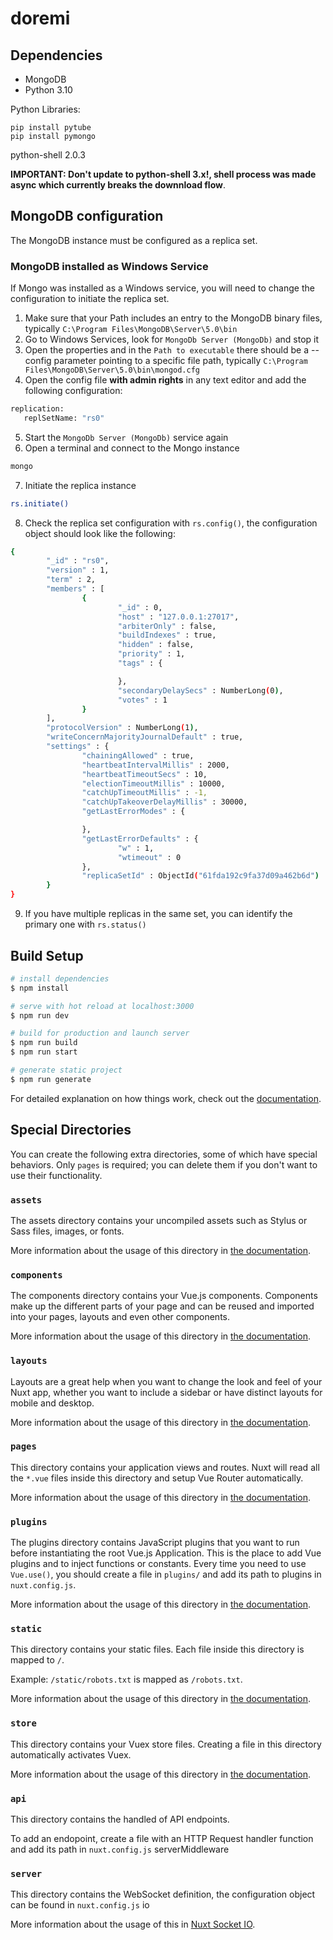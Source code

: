 # doremi

## Dependencies

- MongoDB
- Python 3.10

Python Libraries:
```
pip install pytube
pip install pymongo
```
python-shell 2.0.3

**IMPORTANT: Don't update to python-shell 3.x!, shell process was made async which currently breaks the downnload flow**.

## MongoDB configuration

The MongoDB instance must be configured as a replica set.

### MongoDB installed as Windows Service

If Mongo was installed as a Windows service, you will need to change the configuration to initiate the replica set.

1. Make sure that your Path includes an entry to the MongoDB binary files, typically `C:\Program Files\MongoDB\Server\5.0\bin`
1. Go to Windows Services, look for `MongoDb Server (MongoDb)` and stop it
1. Open the properties and in the `Path to executable` there should be a --config parameter pointing to a specific file path, typically `C:\Program Files\MongoDB\Server\5.0\bin\mongod.cfg`
1. Open the config file **with admin rights** in any text editor and add the following configuration:
```bash
replication:
   replSetName: "rs0"
```
5. Start the `MongoDb Server (MongoDb)` service again
1. Open a terminal and connect to the Mongo instance
```bash
mongo
```
7. Initiate the replica instance
```bash
rs.initiate()
```
8. Check the replica set configuration with `rs.config()`, the configuration object should look like the following:
```bash
{
        "_id" : "rs0",
        "version" : 1,
        "term" : 2,
        "members" : [
                {
                        "_id" : 0,
                        "host" : "127.0.0.1:27017",
                        "arbiterOnly" : false,
                        "buildIndexes" : true,
                        "hidden" : false,
                        "priority" : 1,
                        "tags" : {

                        },
                        "secondaryDelaySecs" : NumberLong(0),
                        "votes" : 1
                }
        ],
        "protocolVersion" : NumberLong(1),
        "writeConcernMajorityJournalDefault" : true,
        "settings" : {
                "chainingAllowed" : true,
                "heartbeatIntervalMillis" : 2000,
                "heartbeatTimeoutSecs" : 10,
                "electionTimeoutMillis" : 10000,
                "catchUpTimeoutMillis" : -1,
                "catchUpTakeoverDelayMillis" : 30000,
                "getLastErrorModes" : {

                },
                "getLastErrorDefaults" : {
                        "w" : 1,
                        "wtimeout" : 0
                },
                "replicaSetId" : ObjectId("61fda192c9fa37d09a462b6d")
        }
}
```
9. If you have multiple replicas in the same set, you can identify the primary one with `rs.status()` 

## Build Setup

```bash
# install dependencies
$ npm install

# serve with hot reload at localhost:3000
$ npm run dev

# build for production and launch server
$ npm run build
$ npm run start

# generate static project
$ npm run generate
```

For detailed explanation on how things work, check out the [documentation](https://nuxtjs.org).

## Special Directories

You can create the following extra directories, some of which have special behaviors. Only `pages` is required; you can delete them if you don't want to use their functionality.

### `assets`

The assets directory contains your uncompiled assets such as Stylus or Sass files, images, or fonts.

More information about the usage of this directory in [the documentation](https://nuxtjs.org/docs/2.x/directory-structure/assets).

### `components`

The components directory contains your Vue.js components. Components make up the different parts of your page and can be reused and imported into your pages, layouts and even other components.

More information about the usage of this directory in [the documentation](https://nuxtjs.org/docs/2.x/directory-structure/components).

### `layouts`

Layouts are a great help when you want to change the look and feel of your Nuxt app, whether you want to include a sidebar or have distinct layouts for mobile and desktop.

More information about the usage of this directory in [the documentation](https://nuxtjs.org/docs/2.x/directory-structure/layouts).


### `pages`

This directory contains your application views and routes. Nuxt will read all the `*.vue` files inside this directory and setup Vue Router automatically.

More information about the usage of this directory in [the documentation](https://nuxtjs.org/docs/2.x/get-started/routing).

### `plugins`

The plugins directory contains JavaScript plugins that you want to run before instantiating the root Vue.js Application. This is the place to add Vue plugins and to inject functions or constants. Every time you need to use `Vue.use()`, you should create a file in `plugins/` and add its path to plugins in `nuxt.config.js`.

More information about the usage of this directory in [the documentation](https://nuxtjs.org/docs/2.x/directory-structure/plugins).

### `static`

This directory contains your static files. Each file inside this directory is mapped to `/`.

Example: `/static/robots.txt` is mapped as `/robots.txt`.

More information about the usage of this directory in [the documentation](https://nuxtjs.org/docs/2.x/directory-structure/static).

### `store`

This directory contains your Vuex store files. Creating a file in this directory automatically activates Vuex.

More information about the usage of this directory in [the documentation](https://nuxtjs.org/docs/2.x/directory-structure/store).

### `api`

This directory contains the handled of API endpoints.

To add an endopoint, create a file with an HTTP Request handler function and add its path in `nuxt.config.js` serverMiddleware

### `server`

This directory contains the WebSocket definition, the configuration object can be found in `nuxt.config.js` io

More information about the usage of this in [Nuxt Socket IO](https://nuxt-socket-io.netlify.app/).